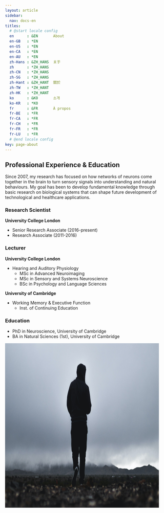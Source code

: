 ```yaml
---
layout: article
sidebar:
  nav: docs-en
titles:
  # @start locale config
  en      : &EN       About
  en-GB   : *EN
  en-US   : *EN
  en-CA   : *EN
  en-AU   : *EN
  zh-Hans : &ZH_HANS  关于
  zh      : *ZH_HANS
  zh-CN   : *ZH_HANS
  zh-SG   : *ZH_HANS
  zh-Hant : &ZH_HANT  關於
  zh-TW   : *ZH_HANT
  zh-HK   : *ZH_HANT
  ko      : &KO       소개
  ko-KR   : *KO
  fr      : &FR       À propos
  fr-BE   : *FR
  fr-CA   : *FR
  fr-CH   : *FR
  fr-FR   : *FR
  fr-LU   : *FR
  # @end locale config
key: page-about
---
```




## Professional Experience & Education

Since 2007, my research has focused on how networks of neurons come together in the brain to turn sensory signals into understanding and natural behaviours. My goal has been to develop fundamental knowledge through basic research on biological systems that can shape future development of technological and healthcare applications.

### Research Scientist
**University College London**
- Senior Research Associate (2016-present)
- Research Associate (2011-2016)

### Lecturer
**University College London**
- Hearing and Auditory Physiology
  - MSc in Advanced Neuroimaging
  - MSc in Sensory and Systems Neuroscience
  - BSc in Psychology and Language Sciences

**University of Cambridge**
- Working Memory & Executive Function
  - Inst. of Continuing Education

### Education
- PhD in Neuroscience, University of Cambridge
- BA in Natural Sciences (1st), University of Cambridge

<img src="assets/images/caleb-ekeroth-vYA26NaRUls-unsplash.jpg" alt="Man in hoodie in fog" style="height: 538px; width:907px;"/>
